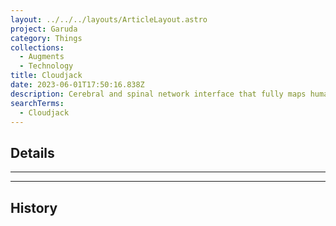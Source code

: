 ```yaml
---
layout: ../../../layouts/ArticleLayout.astro
project: Garuda
category: Things
collections:
  - Augments
  - Technology
title: Cloudjack
date: 2023-06-01T17:50:16.838Z
description: Cerebral and spinal network interface that fully maps human sensory input.
searchTerms:
  - Cloudjack
---
```

## Details

[use double horizontal rule to add a details pane]::
_____
_____

## History
